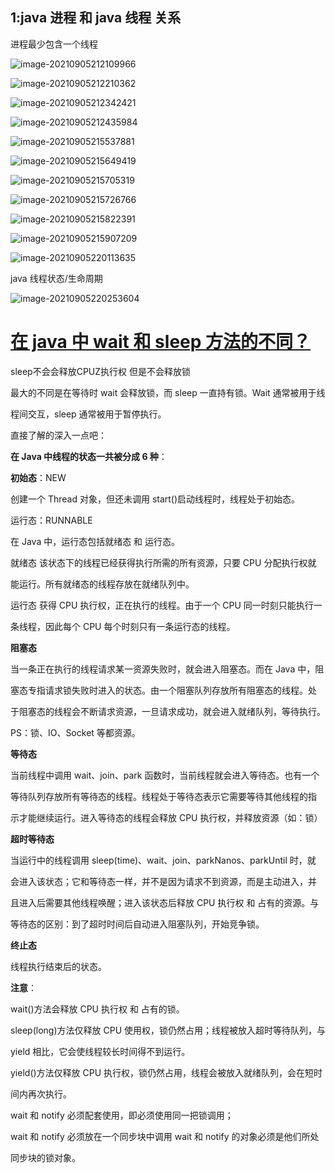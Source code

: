 ## 1:java 进程 和 java 线程 关系 

进程最少包含一个线程

![image-20210905212109966](art/image-20210905212109966.png)

![image-20210905212210362](art/image-20210905212210362.png)

![image-20210905212342421](art/image-20210905212342421.png)



![image-20210905212435984](art/image-20210905212435984.png)

![image-20210905215537881](art/image-20210905215537881.png)

![image-20210905215649419](art/image-20210905215649419.png)



![image-20210905215705319](art/image-20210905215705319.png)



![image-20210905215726766](art/image-20210905215726766.png)

![image-20210905215822391](art/image-20210905215822391.png)

![image-20210905215907209](art/image-20210905215907209.png)

![image-20210905220113635](art/image-20210905220113635.png)



java 线程状态/生命周期

![image-20210905220253604](art/image-20210905220253604.png)

# [在 java 中 wait 和 sleep 方法的不同？](https://www.cnblogs.com/programb/p/13021144.html)



sleep不会会释放CPUZ执行权 但是不会释放锁

最大的不同是在等待时 wait 会释放锁，而 sleep 一直持有锁。Wait 通常被用于线

程间交互，sleep 通常被用于暂停执行。

直接了解的深入一点吧：

**在 Java 中线程的状态一共被分成 6 种**：

**初始态**：NEW

创建一个 Thread 对象，但还未调用 start()启动线程时，线程处于初始态。

运行态：RUNNABLE

在 Java 中，运行态包括就绪态 和 运行态。

就绪态 该状态下的线程已经获得执行所需的所有资源，只要 CPU 分配执行权就

能运行。所有就绪态的线程存放在就绪队列中。

运行态 获得 CPU 执行权，正在执行的线程。由于一个 CPU 同一时刻只能执行一

条线程，因此每个 CPU 每个时刻只有一条运行态的线程。

**阻塞态**

当一条正在执行的线程请求某一资源失败时，就会进入阻塞态。而在 Java 中，阻

塞态专指请求锁失败时进入的状态。由一个阻塞队列存放所有阻塞态的线程。处

于阻塞态的线程会不断请求资源，一旦请求成功，就会进入就绪队列，等待执行。

PS：锁、IO、Socket 等都资源。

**等待态**

当前线程中调用 wait、join、park 函数时，当前线程就会进入等待态。也有一个

等待队列存放所有等待态的线程。线程处于等待态表示它需要等待其他线程的指

示才能继续运行。进入等待态的线程会释放 CPU 执行权，并释放资源（如：锁）

**超时等待态**

当运行中的线程调用 sleep(time)、wait、join、parkNanos、parkUntil 时，就

会进入该状态；它和等待态一样，并不是因为请求不到资源，而是主动进入，并

且进入后需要其他线程唤醒；进入该状态后释放 CPU 执行权 和 占有的资源。与

等待态的区别：到了超时时间后自动进入阻塞队列，开始竞争锁。

**终止态**

线程执行结束后的状态。

**注意**：

wait()方法会释放 CPU 执行权 和 占有的锁。

sleep(long)方法仅释放 CPU 使用权，锁仍然占用；线程被放入超时等待队列，与

yield 相比，它会使线程较长时间得不到运行。

yield()方法仅释放 CPU 执行权，锁仍然占用，线程会被放入就绪队列，会在短时

间内再次执行。

wait 和 notify 必须配套使用，即必须使用同一把锁调用；

wait 和 notify 必须放在一个同步块中调用 wait 和 notify 的对象必须是他们所处

同步块的锁对象。